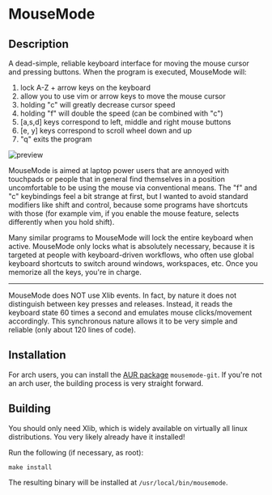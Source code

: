 # MouseMode

## Description

A dead-simple, reliable keyboard interface for moving the mouse cursor and pressing buttons. When the program
is executed, MouseMode will:

1. lock A-Z + arrow keys on the keyboard
2. allow you to use vim or arrow keys to move the mouse cursor
3. holding "c" will greatly decrease cursor speed
4. holding "f" will double the speed (can be combined with "c")
5. [a,s,d] keys correspond to left, middle and right mouse buttons
6. [e, y] keys correspond to scroll wheel down and up
6. "q" exits the program

![preview](preview.gif)

MouseMode is aimed at laptop power users that are annoyed with touchpads or people that in general find themselves
in a position uncomfortable to be using the mouse via conventional means. The "f" and "c" keybindings feel a bit
strange at first, but I wanted to avoid standard modifiers like shift and control, because some programs have
shortcuts with those (for example vim, if you enable the mouse feature, selects differently when you hold shift).

Many similar programs to MouseMode will lock the entire keyboard when active. MouseMode only locks what is absolutely
necessary, because it is targeted at people with keyboard-driven workflows, who often use global keyboard shortcuts
to switch around windows, workspaces, etc. Once you memorize all the keys, you're in charge.

---

MouseMode does NOT use Xlib events. In fact, by nature it does not distinguish between key presses and releases.
Instead, it reads the keyboard state 60 times a second and emulates mouse clicks/movement accordingly. This
synchronous nature allows it to be very simple and reliable (only about 120 lines of code).

## Installation

For arch users, you can install the [AUR package](https://aur.archlinux.org/packages/mousemode-git/) `mousemode-git`.
If you're not an arch user, the building process is very straight forward.

## Building

You should only need Xlib, which is widely available on virtually all linux distributions. You very likely
already have it installed!

Run the following (if necessary, as root):

    make install

The resulting binary will be installed at `/usr/local/bin/mousemode`.
